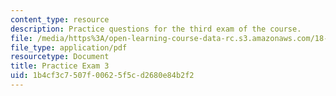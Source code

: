 ```yaml
---
content_type: resource
description: Practice questions for the third exam of the course.
file: /media/https%3A/open-learning-course-data-rc.s3.amazonaws.com/18-01-single-variable-calculus-fall-2006/1b4cf3c7507f00625f5cd2680e84b2f2_prexam3b.pdf
file_type: application/pdf
resourcetype: Document
title: Practice Exam 3
uid: 1b4cf3c7-507f-0062-5f5c-d2680e84b2f2
---
```

